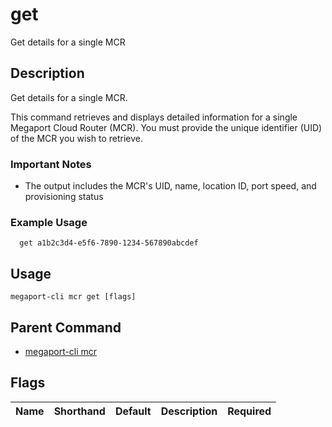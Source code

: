 # get

Get details for a single MCR

## Description

Get details for a single MCR.

This command retrieves and displays detailed information for a single Megaport Cloud Router (MCR). You must provide the unique identifier (UID) of the MCR you wish to retrieve.

### Important Notes
  - The output includes the MCR's UID, name, location ID, port speed, and provisioning status

### Example Usage

```
  get a1b2c3d4-e5f6-7890-1234-567890abcdef
```


## Usage

```
megaport-cli mcr get [flags]
```



## Parent Command

* [megaport-cli mcr](megaport-cli_mcr.md)




## Flags

| Name | Shorthand | Default | Description | Required |
|------|-----------|---------|-------------|----------|



